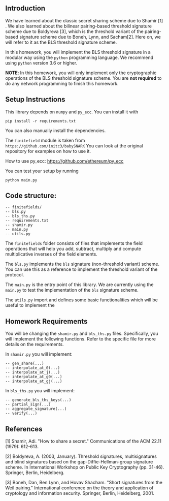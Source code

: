## Introduction
We have learned about the classic secret sharing scheme due to Shamir [1] . We also learned about the bilinear pairing-based threshold signature scheme due to Boldyreva [3], which is the threshold variant of the pairing-based signature scheme due to Boneh, Lynn, and Sacham[2]. Here on, we will refer to it as the BLS threshold signature scheme. 

In this homework, you will implement the BLS threshold signature in a modular way using the `python` programming language. We recommend using `python` version 3.6 or higher. 

**NOTE**: In this homework, you will only implement only the cryptographic operations of the BLS threshold signature scheme. You are **not required** to do any network programming to finish this homework.

## Setup Instructions
This library depends on `numpy` and `py_ecc`. You can install it with 

```pip install -r requirements.txt```

You can also manually install the dependencies.

The `finitefield` module is taken from `https://github.com/initc3/babySNARK`
You can look at the original repository for examples on how to use it.

How to use py_ecc:
https://github.com/ethereum/py_ecc

You can test your setup by running
```
python main.py
```


## Code structure:
```
-- finitefields/
-- bls.py
-- bls_ths.py
-- requirements.txt
-- shamir.py
-- main.py
-- utils.py
``` 

The `finitefields` folder consists of files that implements the field operations that will help you add, subtract, multiply and compute multiplicative inverses of the field elements.

The `bls.py` implements the `bls` signature (non-threshold variant) scheme. You can use this as a reference to implement the threshold variant of the protocol.

The `main.py` is the entry point of this library. We are currently using the `main.py` to test the implementation of the `bls` signature scheme. 

The `utils.py` import and defines some basic functionalities which will be useful to implement the

## Homework Requirements
You will be changing the `shamir.py` and `bls_ths.py` files. Specifically, you will implement the following functions. Refer to the specific file for more details on the requirements.

In `shamir.py` you will implement:
```
-- gen_share(...)
-- interpolate_at_0(...)
-- interpolate_at_j(...)
-- interpolate_at_g0(...)
-- interpolate_at_gj(...)
```

In `bls_ths.py` you will implement:
```
-- generate_bls_ths_keys(...)
-- partial_sign(...)
-- aggregate_signature(...)
-- verify(...)
```

## References
[1] Shamir, Adi. "How to share a secret." Communications of the ACM 22.11 (1979): 612-613.

[2] Boldyreva, A. (2003, January). Threshold signatures, multisignatures and blind signatures based on the gap-Diffie-Hellman-group signature scheme. In International Workshop on Public Key Cryptography (pp. 31-46). Springer, Berlin, Heidelberg.

[3] Boneh, Dan, Ben Lynn, and Hovav Shacham. "Short signatures from the Weil pairing." International conference on the theory and application of cryptology and information security. Springer, Berlin, Heidelberg, 2001.